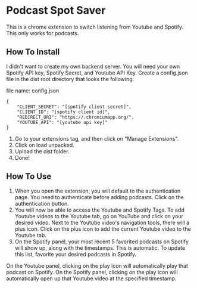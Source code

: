 # Podcast Spot Saver

This is a chrome extension to switch listening from Youtube and Spotify. This only works for podcasts.

## How To Install
I didn't want to create my own backend server. 
You will need your own Spotify API key, Spotify Secret, and Youtube API Key. Create a config.json file in the dist root directory that looks the following:

file name: config.json
```
{
    "CLIENT_SECRET": "[spotify client secret]",
    "CLIENT_ID": "[spotify client id]",
    "REDIRECT_URI": "https://.chromiumapp.org/",
    "YOUTUBE_API": "[youtube api key]"
}

```

1. Go to your extensions tag, and then click on "Manage Extensions". 
2. Click on load unpacked. 
3. Upload the dist folder.
4. Done!

## How To Use
1. When you open the extension, you will default to the authentication page. You need to authenticate before adding podcasts. Click on the authentication button.
2. You will now be able to access the Youtube and Spotify Tags. To add Youtube videos to the Youtube tab, go on YouTube and click on your desired video. Next to the Youtube
video's navigation tools, there will a plus icon. Click on the plus icon to add the current Youtube video to the Youtube tab.
3. On the Spotify panel, your most recent 5 favorited podcasts on Spotify will show up, along with the timestamps. This is automatic. To update this list, favorite your desired podcasts in Spotify. 

On the Youtube panel, clicking on the play icon will automatically play that podcast on Spotify. 
On the Spotify panel, clicking on the play icon will automatically open up that Youtube video at the specified timestamp. 